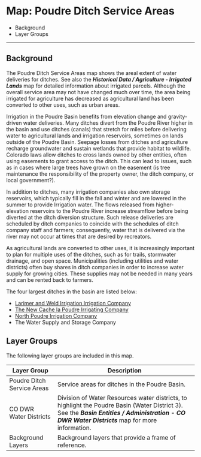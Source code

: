 # Map: Poudre Ditch Service Areas

* Background
* Layer Groups

-----------------

## Background

The Poudre Ditch Service Areas map shows the areal extent of water deliveries for ditches.
See also the ***Historical Data / Agriculture - Irrigated Lands*** map for detailed information about irrigated parcels.
Although the overall service area may not have changed much over time,
the area being irrigated for agriculture has decreased as agricultural land has been converted
to other uses, such as urban areas.

Irrigation in the Poudre Basin benefits from elevation change and gravity-driven water deliveries.
Many ditches divert from the Poudre River higher in the basin
and use ditches (canals) that stretch for miles before delivering water to agricultural lands
and irrigation reservoirs, sometimes on lands outside of the Poudre Basin.
Seepage losses from ditches and agriculture recharge groundwater and sustain wetlands
that provide habitat to wildlife.
Colorado laws allow ditches to cross lands owned by other entities,
often using easements to grant access to the ditch.
This can lead to issues, such as in cases where large trees have grown on the easement
(is tree maintenance the responsibility of the property owner, the ditch company, or local government?).

In addition to ditches, many irrigation companies also own storage reservoirs,
which typically fill in the fall and winter and are lowered in the summer to provide Irrigation water.
The flows released from higher-elevation reservoirs to the Poudre River increase streamflow
before being diverted at the ditch diversion structure.
Such release deliveries are scheduled by ditch companies to coincide with the schedules of
ditch company staff and farmers; consequently,
water that is delivered via the river may not occur at times that are desired by recreators.

As agricultural lands are converted to other uses, it is increasingly important to
plan for multiple uses of the ditches, such as for trails,
stormwater drainage, and open space.
Municipalities (including utilities and water districts) often buy shares in ditch
companies in order to increase water supply for growing cities.
These supplies may not be needed in many years and can be rented back to farmers.

The four largest ditches in the basin are listed below:

* [Larimer and Weld Irrigation Irrigation Company](http://eatonditch.com/)
* [The New Cache la Poudre Irrigating Company](https://www.newcache.com/)
* [North Poudre Irrigation Company](https://npicwater.com/)
* The Water Supply and Storage Company

## Layer Groups

The following layer groups are included in this map.

| **Layer Group** | **Description** |
| -- | -- |
| Poudre Ditch Service Areas | Service areas for ditches in the Poudre Basin. |
| CO DWR Water Districts | Division of Water Resources water districts, to highlight the Poudre Basin (Water District 3).  See the ***Basin Entities / Administration - CO DWR Water Districts*** map for more information. |
| Background Layers | Background layers that provide a frame of reference. |
